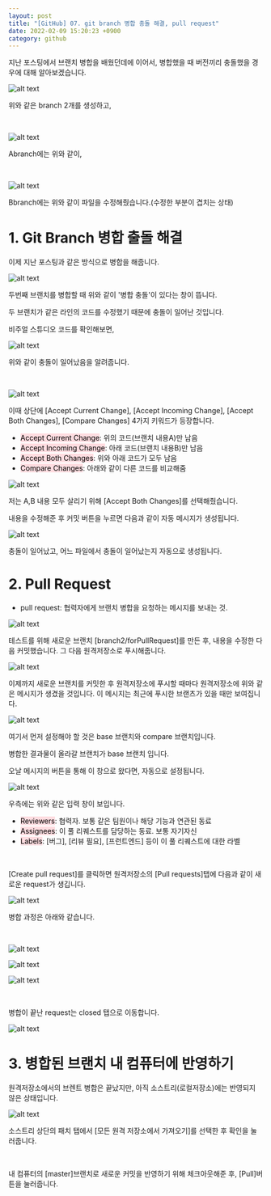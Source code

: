 ```yaml
---
layout: post
title: "[GitHub] 07. git branch 병합 충돌 해결, pull request"
date: 2022-02-09 15:20:23 +0900
category: github
---
```


지난 포스팅에서 브랜치 병합을 배웠던데에 이어서, 병합했을 때 버전끼리 충돌했을 경우에 대해 알아보겠습니다.

![alt text](/public/img/github_37.png)

위와 같은 branch 2개를 생성하고,

<br>

![alt text](/public/img/github_38.png)

Abranch에는 위와 같이,

<br>

![alt text](/public/img/github_39.png)

Bbranch에는 위와 같이 파일을 수정해줬습니다.(수정한 부분이 겹치는 상태)

# 1. Git Branch 병합 출돌 해결

이제 지난 포스팅과 같은 방식으로 병합을 해줍니다.

![alt text](/public/img/github_40.png)

두번째 브랜치를 병합할 때 위와 같이 '병합 충돌'이 있다는 창이 뜹니다.

두 브랜치가 같은 라인의 코드를 수정했기 때문에 충돌이 일어난 것입니다.

비주얼 스튜디오 코드를 확인해보면,

![alt text](/public/img/github_41.png)

위와 같이 충돌이 일어났음을 알려줍니다.

<br>

![alt text](/public/img/github_42.png)

이때 상단에 [Accept Current Change], [Accept Incoming Change], [Accept Both Changes], [Compare Changes] 4가지 키워드가 등장합니다.

- <mark style="background-color: #ffdce0">Accept Current Change</mark>: 위의 코드(브랜치 내용A)만 남음
- <mark style="background-color: #ffdce0">Accept Incoming Change</mark>: 아래 코드(브랜치 내용B)만 남음
- <mark style="background-color: #ffdce0">Accept Both Changes</mark>: 위와 아래 코드가 모두 남음
- <mark style="background-color: #ffdce0">Compare Changes</mark>: 아래와 같이 다른 코드를 비교해줌

![alt text](/public/img/github_43.png)

저는 A,B 내용 모두 살리기 위해 [Accept Both Changes]를 선택해줬습니다.

내용을 수정해준 후 커밋 버튼을 누르면 다음과 같이 자동 메시지가 생성됩니다.

![alt text](/public/img/github_44.png)

충돌이 일어났고, 어느 파일에서 충돌이 일어났는지 자동으로 생성됩니다.

# 2. Pull Request

- pull request: 협력자에게 브랜치 병합을 요청하는 메시지를 보내는 것.

![alt text](/public/img/github_45.png)

테스트를 위해 새로운 브랜치 [branch2/forPullRequest]를 만든 후, 내용을 수정한 다음 커밋했습니다.
그 다음 원격저장소로 푸시해줍니다.

![alt text](/public/img/github_46.png)

이제까지 새로운 브랜치를 커밋한 후 원격저장소에 푸시할 때마다 원격저장소에 위와 같은 메시지가 생겼을 것입니다.
이 메시지는 최근에 푸시한 브랜츠가 있을 때만 보여집니다.

![alt text](/public/img/github_47.png)

여기서 먼저 설정해야 할 것은 base 브랜치와 compare 브랜치입니다.

병합한 결과물이 올라갈 브랜치가 base 브랜치 입니다.

오날 메시지의 버튼을 통해 이 창으로 왔다면, 자동으로 설정됩니다.

![alt text](/public/img/github_48.png)

우측에는 위와 같은 입력 창이 보입니다.

- <mark style="background-color: #ffdce0">Reviewers</mark>: 협력자. 보통 같은 팀원이나 해당 기능과 연관된 동료
- <mark style="background-color: #ffdce0">Assignees</mark>: 이 풀 리퀘스트를 담당하는 동료. 보통 자기자신
- <mark style="background-color: #ffdce0">Labels</mark>: [버그], [리뷰 필요], [프런트엔드] 등이 이 풀 리퀘스트에 대한 라벨

<br>

[Create pull request]를 클릭하면 원격저장소의 [Pull requests]탭에 다음과 같이 새로운 request가 생깁니다.

![alt text](/public/img/github_49.png)

병합 과정은 아래와 같습니다.

<br>

![alt text](/public/img/github_50.png)

![alt text](/public/img/github_51.png)

![alt text](/public/img/github_52.png)

<br>

병합이 끝난 request는 closed 탭으로 이동합니다.

![alt text](/public/img/github_53.png)

# 3. 병합된 브랜치 내 컴퓨터에 반영하기

원격저장소에서의 브렌트 병합은 끝났지만, 아직 소스트리(로컬저장소)에는 반영되지 않은 상태입니다.

![alt text](/public/img/github_54.png)

소스트리 상단의 패치 탭에서 [모든 원격 저장소에서 가져오기]를 선택한 후 확인을 눌러줍니다.

<br>

내 컴퓨터의 [master]브랜치로 새로운 커밋을 반영하기 위해 체크아웃해준 후, [Pull]버튼을 눌러줍니다.
